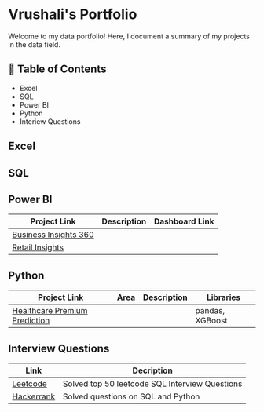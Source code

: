 # Vrushali's Portfolio

Welcome to my data portfolio! Here, I document a summary of my projects in the data field.

## 📖 Table of Contents
 - Excel
 - SQL
 - Power BI
 - Python
 - Interiew Questions

## Excel

## SQL

## Power BI

| Project Link  | Description | Dashboard Link  | 
| ------------- | ------------- |  ------------- | 
| [Business Insights 360](https://github.com/vrushaliparate/Power-BI/tree/main/Business%20Insights)  |   |    | 
| [Retail Insights](https://github.com/vrushaliparate/Power-BI/tree/main/Retail%20Insights)  |   |    | 


## Python

| Project Link  | Area | Description  | Libraries |
| ------------- | ------------- |  ------------- | ------------- |
| [Healthcare Premium Prediction](https://github.com/vrushaliparate/Healthcare-Premium-Prediction)  |   |    | pandas, XGBoost  |


## Interview Questions

| Link  | Decription |
| ------------- | ------------- |
| [Leetcode](https://github.com/vrushaliparate/Leetcode-Solutions)  | Solved top 50 leetcode SQL Interview Questions  |
| [Hackerrank](https://github.com/vrushaliparate/hackerrank_solutions)  | Solved questions on SQL and Python  |

